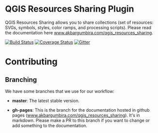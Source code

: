 QGIS Resources Sharing Plugin
==============================
QGIS Resources Sharing allows you to share collections (set of resources: 
SVGs, symbols, styles, color ramps, and processing scripts). Please read the 
documentation here www.akbargumbira.com/qgis_resources_sharing.

[![Build Status](https://travis-ci.org/akbargumbira/qgis_resources_sharing.svg?branch=master)](https://travis-ci.org/akbargumbira/qgis_resources_sharing) [![Coverage Status](https://coveralls.io/repos/github/akbargumbira/qgis_resources_sharing/badge.svg?branch=master)](https://coveralls.io/github/akbargumbira/qgis_resources_sharing?branch=master) [![Gitter](https://badges.gitter.im/akbargumbira/qgis_resources_sharing.svg)](https://gitter.im/akbargumbira/qgis_resources_sharing?utm_source=badge&utm_medium=badge&utm_campaign=pr-badge) 


Contributing
==============================

## Branching
We have some branches that we use for our workflow:

* **master**: The latest stable version.

* **gh-pages**: This is the branch for the documentation hosted in github 
pages (www.akbargumbira.com/qgis_resources_sharing). It's in markdown. Please
 make a PR to this branch if you want to change or add something to the 
 documentation.
